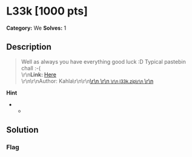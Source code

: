 # L33k [1000 pts]

**Category:** We
**Solves:** 1

## Description
>Well as always you have everything good luck :D Typical pastebin chall :-( <br>\r\n<b>Link: </b><a href="https://l33k.fword.tech/" >Here </a> <br>\r\n\r\nAuthor: Kahla\r\n\r\n<a class="btn btn-success btn-outlined" href="https://static.fword.tech/web/l33k.zip">\r\n    <i class="fas fa-download"></i>\r\n    <small>\r\n        l33k.zip\r\n    </small>\r\n</a>

**Hint**
* -

## Solution

### Flag

